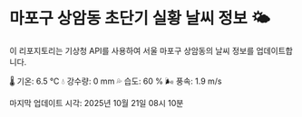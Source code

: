 
# 마포구 상암동 초단기 실황 날씨 정보 🌤️

이 리포지토리는 기상청 API를 사용하여 서울 마포구 상암동의 날씨 정보를 업데이트합니다. 

🌡️ 기온: 6.5 ℃
💧 강수량: 0 mm
💦 습도: 60 %
🌬️ 풍속: 1.9 m/s

마지막 업데이트 시각: 2025년 10월 21일 08시 10분    
